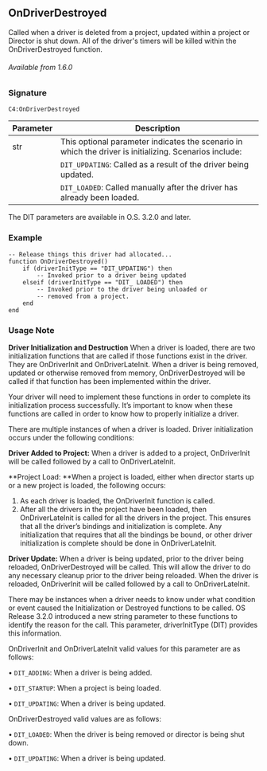 ## OnDriverDestroyed

Called when a driver is deleted from a project, updated within a project or Director is shut down. All of the driver's timers will be killed within the OnDriverDestroyed function.

###### Available from 1.6.0


### Signature

`C4:OnDriverDestroyed `


| Parameter | Description |
| --- | --- |
| str | This optional parameter indicates the scenario in which the driver is initializing. Scenarios include: |
|  |  `DIT_UPDATING`: Called as a result of the driver being updated. |
|  |  `DIT_LOADED`: Called manually after the driver has already been loaded. |

The DIT parameters are available in O.S. 3.2.0 and later.


### Example

	-- Release things this driver had allocated...
	function OnDriverDestroyed()
	    if (driverInitType == "DIT_UPDATING") then
	        -- Invoked prior to a driver being updated
	    elseif (driverInitType == "DIT_ LOADED") then
	        -- Invoked prior to the driver being unloaded or
	        -- removed from a project.
	    end
	end


### Usage Note

**Driver Initialization and Destruction**
When a driver is loaded, there are two initialization functions that are called if those functions exist in the driver. They are OnDriverInit and OnDriverLateInit. When a driver is being removed, updated or otherwise removed from memory, OnDriverDestroyed will be called if that function has been implemented within the driver.

Your driver will need to implement these functions in order to complete its initialization process successfully. It’s important to know when these functions are called in order to know how to properly initialize a driver.

There are multiple instances of when a driver is loaded. Driver initialization occurs under the following conditions:

**Driver Added to Project:** When a driver is added to a project, OnDriverInit will be called followed by a call to OnDriverLateInit.

**Project Load: **When a project is loaded, either when director starts up or a new project is loaded, the following occurs:
1. As each driver is loaded, the OnDriverInit function is called.
2. After all the drivers in the project have been loaded, then OnDriverLateInit is called for all the drivers in the project. This ensures that all the driver’s bindings and initialization is complete. Any initialization that requires that all the bindings be bound, or other driver initialization is complete should be done in OnDriverLateInit.

**Driver Update:** When a driver is being updated, prior to the driver being reloaded, OnDriverDestroyed will be called. This will allow the driver to do any necessary cleanup prior to the driver being reloaded. When the driver is reloaded, OnDriverInit will be called followed by a call to OnDriverLateInit.

There may be instances when a driver needs to know under what condition or event caused the Initialization or Destroyed functions to be called. OS Release 3.2.0 introduced a new string parameter to these functions to identify the reason for the call. This parameter, driverInitType (DIT) provides this information.

OnDriverInit and OnDriverLateInit valid values for this parameter are as follows:

•	`DIT_ADDING`: When a driver is being added.

•	`DIT_STARTUP`: When a project is being loaded.

•	`DIT_UPDATING`: When a driver is being updated.

OnDriverDestroyed valid values are as follows:

•	`DIT_LOADED`: When the driver is being removed or director is being shut down.

•	`DIT_UPDATING`: When a driver is being updated.